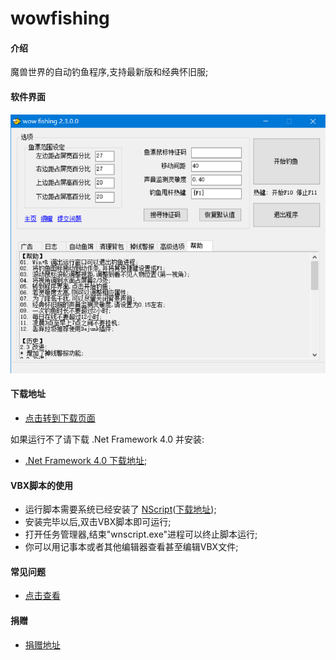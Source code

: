 # wowfishing

#### 介绍
魔兽世界的自动钓鱼程序,支持最新版和经典怀旧服;

#### 软件界面

![截图](screen.png)

#### 下载地址

* [点击转到下载页面](https://gitee.com/milaoshu1020/wowfishing/releases)

如果运行不了请下载 .Net Framework 4.0 并安装:

* [.Net Framework 4.0 下载地址](https://www.microsoft.com/zh-cn/download/details.aspx?id=17718);

#### VBX脚本的使用

* 运行脚本需要系统已经安装了 [NScript](https://github.com/milaoshu1020/NScript)([下载地址](https://github.com/milaoshu1020/NScript/releases));
* 安装完毕以后,双击VBX脚本即可运行;
* 打开任务管理器,结束"wnscript.exe"进程可以终止脚本运行;
* 你可以用记事本或者其他编辑器查看甚至编辑VBX文件;

#### 常见问题

* [点击查看](https://gitee.com/milaoshu1020/wowfishing/wikis/)

#### 捐赠

* [捐赠地址](DONATE.md)

